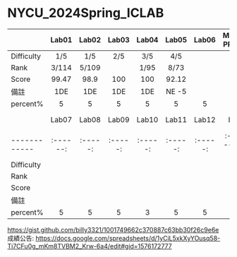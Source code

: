 # NYCU_2024Spring_ICLAB

|             | Lab01  | Lab02 | Lab03 | Lab04 | Lab05 | Lab06 | MIDTERM PROJECT|   Online Test  | MID EXAM |
| ------------|:------:|:-----:|:-----:|:-----:|:-----:|:-----:|:--------------:|:-----:|:-------:|
| Difficulty  |  1/5   |  1/5  |2/5|3/5|4/5||||||
| Rank        |  3/114 | 5/109   ||1/95|8/73||||||
| Score       |  99.47 |   98.9 |100|100|92.12||||||
| 備註  |1DE |1DE|1DE|1DE|NE -5||||||
| percent%|5|5|5|5|5|5|8|5|8|
|             | Lab07  | Lab08 | Lab09 | Lab10 | Lab11 | Lab12 | LAB13|   FINAL PROJECT  | FINAL EXMA |
| ------------|:------:|:-----:|:-----:|:-----:|:-----:|:-----:|:--------------:|:-----:|:-------:|:--:|
| Difficulty  ||||||||||||
| Rank        ||||||||||||
| Score       ||||||||||||
| 備註  ||||||||||||
| percent%|5|5|5|3|5|5|5|8|8|

https://gist.github.com/billy3321/1001749662c370887c63bb30f26c9e6e    
成績公告: https://docs.google.com/spreadsheets/d/1yCiL5xkXyYOusq58-Ti7CFu0g_mKm8TVBM2_Krw-6a4/edit#gid=1576172777
